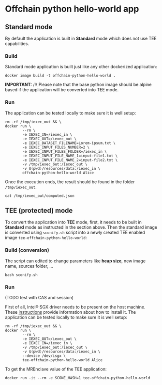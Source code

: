 # Offchain python hello-world app

## Standard mode
By default the application is built in **Standard** mode which
does not use TEE capabilities.

### Build
Standard mode application is built just like any other dockerized
application:
```
docker image build -t offchain-python-hello-world .
```
**IMPORTANT:** /!\ Please note that the base python image should be
alpine based if the application will be converted into TEE mode.

### Run
The application can be tested locally to make sure it is well setup:
```
rm -rf /tmp/iexec_out && \
docker run \
        --rm \
        -e IEXEC_IN=/iexec_in \
        -e IEXEC_OUT=/iexec_out \
        -e IEXEC_DATASET_FILENAME=Lorem-ipsum.txt \
        -e IEXEC_INPUT_FILES_NUMBER=2 \
        -e IEXEC_INPUT_FILES_FOLDER=/iexec_in \
        -e IEXEC_INPUT_FILE_NAME_1=input-file1.txt \
        -e IEXEC_INPUT_FILE_NAME_2=input-file2.txt \
        -v /tmp/iexec_out:/iexec_out \
        -v $(pwd)/resources/data:/iexec_in \
        offchain-python-hello-world Alice
```
Once the execution ends, the result should be found in the folder
`/tmp/iexec_out`.
```
cat /tmp/iexec_out/computed.json
```

## TEE (protected) mode
To convert the application into **TEE** mode, first, it needs to be
built in **Standard** mode as instructed in the section above.
Then the standard image is converted using `sconify.sh` script into
a newly created TEE enabled image `tee-offchain-python-hello-world`:

### Build (conversion)
The script can edited to change parameters like **heap size**, new
image name, sources folder, ...

```
bash sconify.sh
```

### Run
(TODO test with CAS and session)

First of all, Intel® SGX driver needs to be present on the host machine.
These [instructions](https://github.com/intel/linux-sgx-driver) provide
information about how to install it.
The application can be tested locally to make sure it is well setup:
```
rm -rf /tmp/iexec_out && \
docker run \
        --rm \
        -e IEXEC_OUT=/iexec_out \
        -e IEXEC_IN=/iexec_in \
        -v /tmp/iexec_out:/iexec_out \
        -v $(pwd)/resources/data:/iexec_in \
        --device /dev/isgx \
        tee-offchain-python-hello-world Alice
```
To get the MREnclave value of the TEE application:
```
docker run -it --rm -e SCONE_HASH=1 tee-offchain-python-hello-world
```
